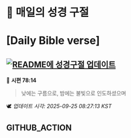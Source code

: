 # 🙏 매일의 성경 구절
# [Daily Bible verse]
## [![README에 성경구절 업데이트](https://github.com/DONGSUKA/first_test/actions/workflows/update-readme-bible.yml/badge.svg)](https://github.com/DONGSUKA/first_test/actions/workflows/update-readme-bible.yml)
<!-- START_BIBLE_VERSE -->
📖 **시편 78:14**
> 낮에는 구름으로, 밤에는 불빛으로 인도하셨으며

🕊️ _업데이트 시각: 2025-09-25 08:27:13 KST_
  <!-- END_BIBLE_VERSE -->
## GITHUB_ACTION
